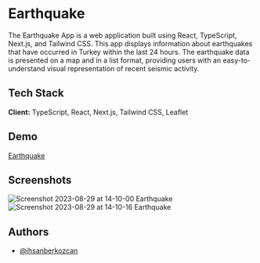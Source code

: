 # Earthquake

The Earthquake App is a web application built using React, TypeScript, Next.js, and Tailwind CSS. This app displays information about earthquakes that have occurred in Turkey within the last 24 hours. The earthquake data is presented on a map and in a list format, providing users with an easy-to-understand visual representation of recent seismic activity.

## Tech Stack

**Client:** TypeScript, React, Next.js, Tailwind CSS, Leaflet

## Demo

[Earthquake](https://lastearthquakes.ihsanberkozcan.com)

## Screenshots
![Screenshot 2023-08-29 at 14-10-00 Earthquake](https://github.com/ihsanberkozcan/earthquake/assets/59116996/b5df01b1-ce9a-4f2e-b258-9f07eae52d71)
![Screenshot 2023-08-29 at 14-10-16 Earthquake](https://github.com/ihsanberkozcan/earthquake/assets/59116996/5a4ee8ce-82cc-4dcd-b902-d61583ff7c24)

## Authors

- [@ihsanberkozcan](https://www.github.com/ihsanberkozcan)

